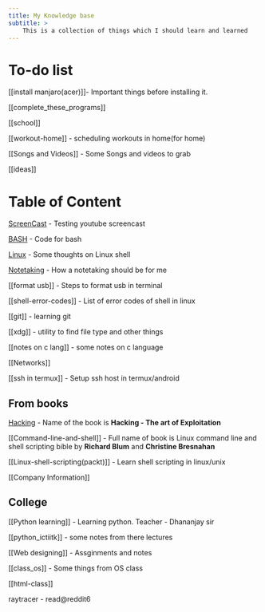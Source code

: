 ```yaml
---
title: My Knowledge base
subtitle: >
	This is a collection of things which I should learn and learned
---
```

# To-do list

[[install manjaro(acer)]]- Important things before installing it.

[[complete_these_programs]]

[[school]]

[[workout-home]] - scheduling workouts in home(for home)

[[Songs and Videos]] - Some Songs and videos to grab

[[ideas]]

# Table of Content

[ScreenCast](Screencast) - Testing youtube screencast

[BASH](BASH) - Code for bash

[Linux](Linux) - Some thoughts on Linux shell

[Notetaking](Notetaking) - How a notetaking should be for me

[[format usb]] - Steps to format usb in terminal

[[shell-error-codes]] - List of error codes of shell in linux

[[git]] - learning git

[[xdg]] - utility to find file type and other things

[[notes on c lang]] - some notes on c language

[[Networks]]

[[ssh in termux]] - Setup ssh host in termux/android

## From books
[Hacking](Hacking) - Name of the book is **Hacking - The art of Exploitation**

[[Command-line-and-shell]] - Full name of book is Linux command line and shell scripting bible by **Richard Blum** and **Christine Bresnahan**

[[Linux-shell-scripting(packt)]] - Learn shell scripting in linux/unix

[[Company Information]]

## College

[[Python learning]] - Learning python. Teacher - Dhananjay sir

[[python_ictiitk]] - some notes from there lectures

[[Web designing]] - Assginments and notes

[[class_os]] - Some things from OS class

[[html-class]]

raytracer - read@reddit6
